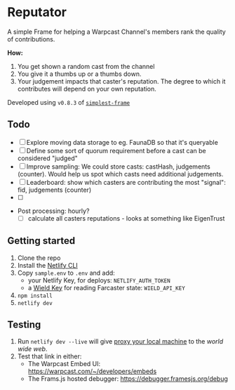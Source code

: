 # Reputator

A simple Frame for helping a Warpcast Channel's members rank the quality of contributions. 

**How:** 
1. You get shown a random cast from the channel
2. You give it a thumbs up or a thumbs down. 
3. Your judgement impacts that caster's reputation. The degree to which it contributes will depend on your own reputation.

Developed using `v0.8.3` of [`simplest-frame`](https://github.com/depatchedmode/simplest-frame)

## Todo

- [ ] Explore moving data storage to eg. FaunaDB so that it's queryable
- [ ] Define some sort of quorum requirement before a cast can be considered "judged"
- [ ] Improve sampling: We could store casts: castHash, judgements (counter). Would help us spot which casts need additional judgements.
- [ ] Leaderboard: show which casters are contributing the most "signal": fid, judgements (counter)
- [ ] 

- Post processing: hourly?
    - [ ] calculate all casters reputations - looks at something like EigenTrust

## Getting started

1. Clone the repo
2. Install the [Netlify CLI](https://docs.netlify.com/cli/get-started/)
3. Copy `sample.env` to `.env` and add:
    + your Netlify Key, for deploys: `NETLIFY_AUTH_TOKEN`
    + a [Wield Key](https://docs.wield.co/farcaster/api) for reading Farcaster state: `WIELD_API_KEY`
4. `npm install`
5. `netlify dev`

## Testing

1. Run `netlify dev --live` will give [proxy your local machine](https://docs.netlify.com/cli/local-development/#share-a-live-development-server) to the *world* *wide* *web*.
2. Test that link in either:
    + The Warpcast Embed UI: https://warpcast.com/~/developers/embeds
    + The Frams.js hosted debugger: https://debugger.framesjs.org/debug
